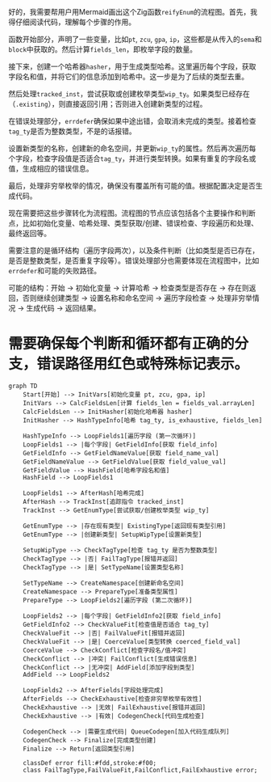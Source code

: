 好的，我需要帮用户用Mermaid画出这个Zig函数`reifyEnum`的流程图。首先，我得仔细阅读代码，理解每个步骤的作用。

函数开始部分，声明了一些变量，比如`pt`, `zcu`, `gpa`, `ip`，这些都是从传入的`sema`和`block`中获取的。然后计算`fields_len`，即枚举字段的数量。

接下来，创建一个哈希器`hasher`，用于生成类型哈希。这里遍历每个字段，获取字段名和值，并将它们的信息添加到哈希中。这一步是为了后续的类型去重。

然后处理`tracked_inst`，尝试获取或创建枚举类型`wip_ty`。如果类型已经存在（`.existing`），则直接返回引用；否则进入创建新类型的过程。

在错误处理部分，`errdefer`确保如果中途出错，会取消未完成的类型。接着检查`tag_ty`是否为整数类型，不是的话报错。

设置新类型的名称，创建新的命名空间，并更新`wip_ty`的属性。然后再次遍历每个字段，检查字段值是否适合`tag_ty`，并进行类型转换。如果有重复的字段名或值，生成相应的错误信息。

最后，处理非穷举枚举的情况，确保没有覆盖所有可能的值。根据配置决定是否生成代码。

现在需要把这些步骤转化为流程图。流程图的节点应该包括各个主要操作和判断点，比如初始化变量、哈希处理、类型获取/创建、错误检查、字段遍历和处理、最终返回等。

需要注意的是循环结构（遍历字段两次），以及条件判断（比如类型是否已存在，是否是整数类型，是否重复字段等）。错误处理部分也需要体现在流程图中，比如`errdefer`和可能的失败路径。

可能的结构：开始 -> 初始化变量 -> 计算哈希 -> 检查类型是否存在 -> 存在则返回，否则继续创建类型 -> 设置名称和命名空间 -> 遍历字段检查 -> 处理非穷举情况 -> 生成代码 -> 返回结果。

需要确保每个判断和循环都有正确的分支，错误路径用红色或特殊标记表示。
================================================
```mermaid
graph TD
    Start[开始] --> InitVars[初始化变量 pt, zcu, gpa, ip]
    InitVars --> CalcFieldsLen[计算 fields_len = fields_val.arrayLen]
    CalcFieldsLen --> InitHasher[初始化哈希器 hasher]
    InitHasher --> HashTypeInfo[哈希 tag_ty, is_exhaustive, fields_len]
    
    HashTypeInfo --> LoopFields1[遍历字段 (第一次循环)]
    LoopFields1 --> |每个字段| GetFieldInfo[获取 field_info]
    GetFieldInfo --> GetFieldNameValue[获取 field_name_val]
    GetFieldNameValue --> GetFieldValue[获取 field_value_val]
    GetFieldValue --> HashField[哈希字段名和值]
    HashField --> LoopFields1
    
    LoopFields1 --> AfterHash[哈希完成]
    AfterHash --> TrackInst[追踪指令 tracked_inst]
    TrackInst --> GetEnumType[尝试获取/创建枚举类型 wip_ty]
    
    GetEnumType --> |存在现有类型| ExistingType[返回现有类型引用]
    GetEnumType --> |创建新类型| SetupWipType[设置新类型]
    
    SetupWipType --> CheckTagType[检查 tag_ty 是否为整数类型]
    CheckTagType --> |否| FailTagType[报错并返回]
    CheckTagType --> |是| SetTypeName[设置类型名称]
    
    SetTypeName --> CreateNamespace[创建新命名空间]
    CreateNamespace --> PrepareType[准备类型属性]
    PrepareType --> LoopFields2[遍历字段 (第二次循环)]
    
    LoopFields2 --> |每个字段| GetFieldInfo2[获取 field_info]
    GetFieldInfo2 --> CheckValueFit[检查值是否适合 tag_ty]
    CheckValueFit --> |否| FailValueFit[报错并返回]
    CheckValueFit --> |是| CoerceValue[类型转换 coerced_field_val]
    CoerceValue --> CheckConflict[检查字段名/值冲突]
    CheckConflict --> |冲突| FailConflict[生成错误信息]
    CheckConflict --> |无冲突| AddField[添加字段到类型]
    AddField --> LoopFields2
    
    LoopFields2 --> AfterFields[字段处理完成]
    AfterFields --> CheckExhaustive[检查非穷举枚举有效性]
    CheckExhaustive --> |无效| FailExhaustive[报错并返回]
    CheckExhaustive --> |有效| CodegenCheck[代码生成检查]
    
    CodegenCheck --> |需要生成代码| QueueCodegen[加入代码生成队列]
    CodegenCheck --> Finalize[完成类型创建]
    Finalize --> Return[返回类型引用]
    
    classDef error fill:#fdd,stroke:#f00;
    class FailTagType,FailValueFit,FailConflict,FailExhaustive error;
```